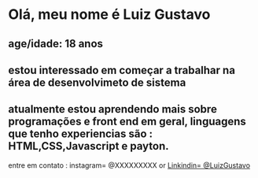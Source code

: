 <html>
  <body>
    <div>
      <h1> Olá, meu nome é Luiz Gustavo </h1>
    </div>
    <div>
      <h2> age/idade: 18 anos </h2>
    </div>
    <div>
      <h2> estou interessado em começar a trabalhar na área de desenvolvimeto de sistema </h2>
    </div>
    <div> <h2>atualmente estou aprendendo mais sobre programações e front end em geral, linguagens que tenho experiencias são : HTML,CSS,Javascript e payton.</h2></div>
      </body>
     <spam></spam>
    <footer> entre em contato : instagram= @XXXXXXXXX or
     <a href="https://www.linkedin.com/in/luiz-gustavo-gomes-bernardino-96ab422b6/" target = "_blank"> Linkindin= @LuizGustavo </a>
    </footer>

</html>

<!---
lggBernardino18/lggBernardino18 is a ✨ special ✨ repository because its `README.md` (this file) appears on your GitHub profile.
You can click the Preview link to take a look at your changes.
--->

